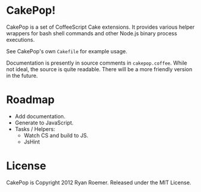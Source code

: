 CakePop!
========
CakePop is a set of CoffeeScript Cake extensions. It provides various helper
wrappers for bash shell commands and other Node.js binary process executions.

See CakePop's own `Cakefile` for example usage.

Documentation is presently in source comments in `cakepop.coffee`. While not
ideal, the source is quite readable. There will be a more friendly version in
the future.

Roadmap
=======
* Add documentation.
* Generate to JavaScript.
* Tasks / Helpers:
    * Watch CS and build to JS.
    * JsHint

License
=======
CakePop is Copyright 2012 Ryan Roemer. Released under the MIT License.
